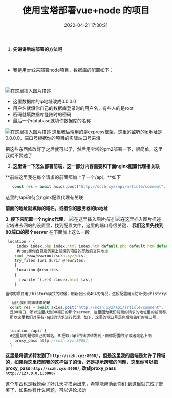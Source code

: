 ﻿---
title: 使用宝塔部署vue+node 的项目
date: 2022-04-21 17:30:21
tags:
  - 部署
  - 宝塔
---

 1. **先讲讲后端部署的方法吧**

   ​      

 - 我是用pm2来部署node项目，数据库的配置如下：

   ​       

![在这里插入图片描述](https://img-blog.csdnimg.cn/be787e1545cc4b52bcfd562862900646.png?x-oss-process=image/watermark,type_d3F5LXplbmhlaQ,shadow_50,text_Q1NETiBAbGVmdDB2ZXI=,size_20,color_FFFFFF,t_70,g_se,x_16)
<!-- more -->

 - 这里数据库的ip地址改成0.0.0.0 
 - 用户名就填你自己的数据库登录时的用户名，有些人的是root
 - 密码就填数据库登陆时的密码
 - 最后一个database就填你数据库的名称       

![在这里插入图片描述](https://img-blog.csdnimg.cn/e91c83cf7f8542329fadfcac602684ab.png)
这里我后端用的是express框架，这里的监听的ip地址是0.0.0.0，端口号根据你的项目的实际端口号来填

把这些东西修改好了之后就可以了，然后用宝塔的pm2部署一下，很简单，这里我就不赘述了

 2. **这里讲一下怎么部署前端，这一部分内容需要和下面nginx配置代理相关联**

**前端这里我在每个请求的前面都加上了一个/api，**如下

```javascript
   const res = await axios.post("http://sczh.xyz/api/article/comment",
```
这里的/api和待会nginx配置代理有关联

**前面的地址就填你的域名，或者你的服务器的ip地址**


 **3. 接下来配置一个nginx代理，**
    ![在这里插入图片描述](https://img-blog.csdnimg.cn/f8c7b0c3f05a463699fc3b157589b022.png)
![在这里插入图片描述](https://img-blog.csdnimg.cn/2f6ed0bd5136421985f2cdc8a8373bd2.png?x-oss-process=image/watermark,type_d3F5LXplbmhlaQ,shadow_50,text_Q1NETiBAbGVmdDB2ZXI=,size_20,color_FFFFFF,t_70,g_se,x_16)
宝塔进去网站的设置里，找到配置文件，这里的端口号很关键，
**我们这里先找到80端口的那个server**
在下面加上这么一段

```javascript
 location / {
     index index.php index.html index.htm default.php default.htm default.html;
     #root是你自己服务器上前端的项目的存放的文件地址
    root /www/wwwroot/sczh.xyz/dist;
    try_files $uri $uri/ @rewrites;
    }
     location @rewrites
    {
      rewrite ^(.+)$ /index.html last;
    }

当你的项目用了history模式的时候，刷新会出现404的情况，这段配置用来防止使用history模式刷新出现404的情况，一定要在80端口的那个server里加。

 - 因为我们前面请求的是
  const res = await axios.post("http://sczh.xyz/api/article/comment",
  是80端口，所以这里找到80端口的那个server，这里因为我们前面的请求的地址里的前面都加上了/api
  所以这里我们对带有/api的请求进行代理，如下，这里的端口号是你后端监听的端口号，


  location /api/ {
  #这里填的是你自己的域名，即把以/api的请求转发到下面你配置的ip或者域名上面
  	proxy_pass http://sczh.xyz:8000/;
  }
```
**这里是将请求转发到了`http://sczh.xyz:8000/`，但是这里我的后端是允许了跨域的，如果你这里按照我的这样做了的话，还是提示跨域的问题，这里你可以把proxy_pass `http://sczh.xyz:8000/`; 改成proxy_pass `http://127.0.0.1:8000/`**

这个东西也是我摸索了好几天才摸索出来，希望能帮助到你们
到这里就完成了部署了，如果你有什么问题，可以评论求助

